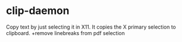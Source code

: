 # clip-daemon
Copy text by just selecting it in X11. It copies the X primary selection to clipboard. +remove linebreaks from pdf selection
